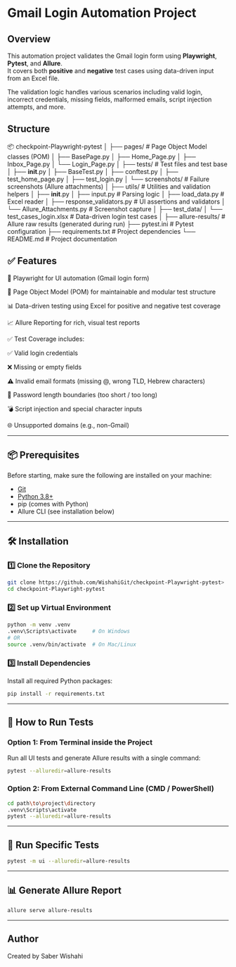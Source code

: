 # Gmail Login Automation Project

## Overview

This automation project validates the Gmail login form using **Playwright**, **Pytest**, and **Allure**.  
It covers both **positive** and **negative** test cases using data-driven input from an Excel file.

The validation logic handles various scenarios including valid login, incorrect credentials, missing fields, malformed emails, script injection attempts, and more.

## Structure

📦 checkpoint-Playwright-pytest
│
├── pages/                      # Page Object Model classes (POM)
│   ├── BasePage.py
│   ├── Home_Page.py
│   ├── Inbox_Page.py
│   └── Login_Page.py
│
├── tests/                      # Test files and test base
│   ├── __init__.py
│   ├── BaseTest.py
│   ├── conftest.py
│   ├── test_home_page.py
│   ├── test_login.py
│   └── screenshots/            # Failure screenshots (Allure attachments)
│
├── utils/                      # Utilities and validation helpers
│   ├── __init__.py
│   ├── input.py                # Parsing logic
│   ├── load_data.py           # Excel reader
│   ├── response_validators.py # UI assertions and validators
│   └── Allure_Attachments.py  # Screenshot capture
│
├── test_data/
│   └── test_cases_login.xlsx  # Data-driven login test cases
│
├── allure-results/            # Allure raw results (generated during run)
├── pytest.ini                 # Pytest configuration
├── requirements.txt           # Project dependencies
└── README.md                  # Project documentation


## ✅ Features
🎯 Playwright for UI automation (Gmail login form)

🧱 Page Object Model (POM) for maintainable and modular test structure

📊 Data-driven testing using Excel for positive and negative test coverage

📈 Allure Reporting for rich, visual test reports

✅ Test Coverage includes:

✅ Valid login credentials

❌ Missing or empty fields

⚠️ Invalid email formats (missing @, wrong TLD, Hebrew characters)

🔐 Password length boundaries (too short / too long)

💣 Script injection and special character inputs

🌐 Unsupported domains (e.g., non-Gmail)




---




 
## 📦 Prerequisites

Before starting, make sure the following are installed on your machine:

- [Git](https://git-scm.com/downloads)
- [Python 3.8+](https://www.python.org/downloads/)
- pip (comes with Python)
- Allure CLI (see installation below)

---

## 🛠️ Installation

### 1️⃣ Clone the Repository

```bash
git clone https://github.com/WishahiGit/checkpoint-Playwright-pytest>
cd checkpoint-Playwright-pytest
```

### 2️⃣ Set up Virtual Environment 

```bash
python -m venv .venv
.venv\Scripts\activate     # On Windows
# OR
source .venv/bin/activate  # On Mac/Linux
```

### 3️⃣ Install Dependencies

Install all required Python packages:

```bash
pip install -r requirements.txt
```

---

## 🚀 How to Run Tests

### Option 1: From Terminal inside the Project

Run all UI tests and generate Allure results with a single command:

```bash
pytest --alluredir=allure-results
```

### Option 2: From External Command Line (CMD / PowerShell)

```bash
cd path\to\project\directory
.venv\Scripts\activate
pytest --alluredir=allure-results
```

---

## 🧪 Run Specific Tests


```bash
pytest -m ui --alluredir=allure-results
```

---

## 📊 Generate Allure Report

```bash
allure serve allure-results
```

---

## Author

Created by Saber Wishahi

